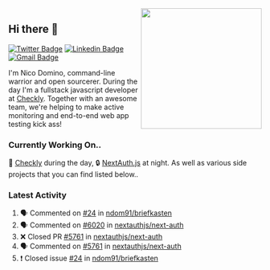<img align="right" src="https://user-images.githubusercontent.com/7415984/172472491-91b16eac-fa22-4ecf-92df-d687139fd1f9.gif" width="240" />

## Hi there 👋

[![Twitter Badge](https://img.shields.io/badge/-@ndom91-1ca0f1?style=flat-square&labelColor=1ca0f1&logo=twitter&logoColor=white&link=https://twitter.com/ndom91)](https://twitter.com/ndom91) [![Linkedin Badge](https://img.shields.io/badge/-ndom91-blue?style=flat-square&logo=Linkedin&logoColor=white&link=https://www.linkedin.com/in/ndom91/)](https://www.linkedin.com/in/ndom91/) [![Gmail Badge](https://img.shields.io/badge/-yo@ndo.dev-c14438?style=flat-square&logo=mail.ru&logoColor=white&link=mailto:yo@ndo.dev)](mailto:yo@ndo.dev)

I'm Nico Domino, command-line warrior and open sourcerer. During the day I'm a fullstack javascript developer at [Checkly](https://checklyhq.com). Together with an awesome team, we're helping to make active monitoring and end-to-end web app testing kick ass!

### Currently Working On..

🦝 [Checkly](https://checklyhq.com) during the day, 🔒 [NextAuth.js](https://github.com/nextauthjs/next-auth) at night. As well as various side projects that you can find listed below..

<!--START_SECTION_PROFILE_VIEWS:readme-info-->
<!--END_SECTION_PROFILE_VIEWS:readme-info-->

<!--START_SECTION_DAILY_COMMIT:readme-info-->
<!--END_SECTION_DAILY_COMMIT:readme-info-->

<!--START_SECTION_WEEKLY_COMMIT:readme-info-->
<!--END_SECTION_WEEKLY_COMMIT:readme-info-->

### Latest Activity

<!--START_SECTION:activity-->
1. 🗣 Commented on [#24](https://github.com/ndom91/briefkasten/issues/24) in [ndom91/briefkasten](https://github.com/ndom91/briefkasten)
2. 🗣 Commented on [#6020](https://github.com/nextauthjs/next-auth/issues/6020) in [nextauthjs/next-auth](https://github.com/nextauthjs/next-auth)
3. ❌ Closed PR [#5761](https://github.com/nextauthjs/next-auth/pull/5761) in [nextauthjs/next-auth](https://github.com/nextauthjs/next-auth)
4. 🗣 Commented on [#5761](https://github.com/nextauthjs/next-auth/issues/5761) in [nextauthjs/next-auth](https://github.com/nextauthjs/next-auth)
5. ❗️ Closed issue [#24](https://github.com/ndom91/briefkasten/issues/24) in [ndom91/briefkasten](https://github.com/ndom91/briefkasten)
<!--END_SECTION:activity-->
